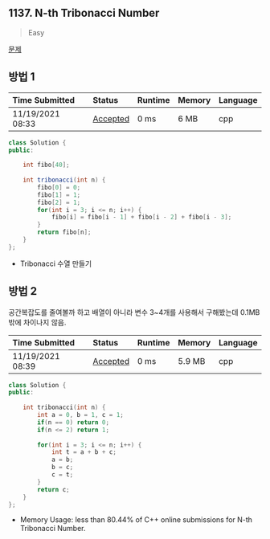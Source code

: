 ## 1137. N-th Tribonacci Number

> Easy

[문제](https://leetcode.com/problems/n-th-tribonacci-number/)



## 방법 1

| Time Submitted   | Status                                                       | Runtime | Memory | Language |
| :--------------- | :----------------------------------------------------------- | :------ | :----- | :------- |
| 11/19/2021 08:33 | [Accepted](https://leetcode.com/submissions/detail/589303321/) | 0 ms    | 6 MB   | cpp      |

```java
class Solution {
public:
    
    int fibo[40];
    
    int tribonacci(int n) {
        fibo[0] = 0;
        fibo[1] = 1;
        fibo[2] = 1;
        for(int i = 3; i <= n; i++) {
            fibo[i] = fibo[i - 1] + fibo[i - 2] + fibo[i - 3];
        }
        return fibo[n];
    }
};
```

- Tribonacci 수열 만들기



## 방법 2

공간복잡도를 줄여볼까 하고 배열이 아니라 변수 3~4개를 사용해서 구해봤는데 0.1MB 밖에 차이나지 않음.

| Time Submitted   | Status                                                       | Runtime | Memory | Language |
| :--------------- | :----------------------------------------------------------- | :------ | :----- | :------- |
| 11/19/2021 08:39 | [Accepted](https://leetcode.com/submissions/detail/589305171/) | 0 ms    | 5.9 MB | cpp      |

```c++
class Solution {
public:
    
    int tribonacci(int n) {
        int a = 0, b = 1, c = 1;
        if(n == 0) return 0;
        if(n <= 2) return 1;
        
        for(int i = 3; i <= n; i++) {
            int t = a + b + c;
            a = b;
            b = c;
            c = t;
        }
        return c;
    }
};
```

- Memory Usage: less than 80.44% of C++ online submissions for N-th Tribonacci Number.

